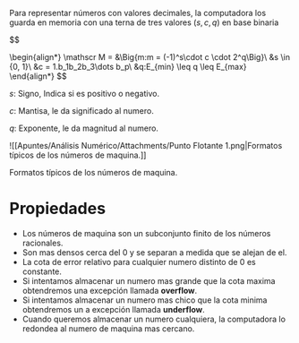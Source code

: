 Para representar números con valores decimales, la computadora los guarda en memoria con una terna de tres valores $(s, c, q)$ en base binaria

$$

\begin{align*}
\mathscr M = &\Big\{m:m = (-1)^s\cdot c \cdot 2^q\Big\}\\
&s \in \{0, 1\}\\
&c = 1.b_1b_2b_3\dots b_p\\
&q:E_{min} \leq q \leq E_{max}
\end{align*}
$$

$s:$ Signo, Indica si es positivo o negativo.

$c:$ Mantisa, le da significado al numero.

$q:$ Exponente, le da magnitud al numero.

![[Apuntes/Análisis Numérico/Attachments/Punto Flotante 1.png|Formatos típicos de los números de maquina.]]

Formatos típicos de los números de maquina.

# Propiedades

- Los números de maquina son un subconjunto finito de los números racionales.
- Son mas densos cerca del $0$ y se separan a medida que se alejan de el.
- La cota de error relativo para cualquier numero distinto de $0$ es constante.
- Si intentamos almacenar un numero mas grande que la cota maxima obtendremos una excepción llamada **overflow**.
- Si intentamos almacenar un numero mas chico que la cota minima obtendremos un a excepción llamada **underflow**.
- Cuando queremos almacenar un numero cualquiera, la computadora lo redondea al numero de maquina mas cercano.